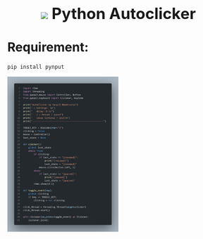 <p><h1 style="font-size: 35px" align="center"><img style="width: 3%" src="https://skillicons.dev/icons?i=python"/> Python Autoclicker </h1></p>

# Requirement:

```zsh
pip install pynput
```


<img style="width: 50%" src="code.png"/>


